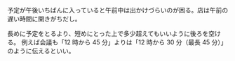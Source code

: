 予定が午後いちばんに入っていると午前中は出かけづらいのが困る。店は午前の遅い時間に開きがちだし。

長めに予定をとるより、短めにとった上で多少超えてもいいように後ろを空ける。
例えば会議も「12 時から 45 分」よりは「12 時から 30 分（最長 45 分）」のように伝えるといい。
